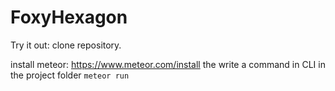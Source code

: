 # FoxyHexagon
Try it out:
clone repository.

install meteor:
https://www.meteor.com/install
the write a command in CLI in the project folder
```meteor run```
